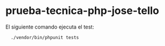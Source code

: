 # prueba-tecnica-php-jose-tello

El siguiente comando ejecuta el test:


```bash
  ./vendor/bin/phpunit tests
```